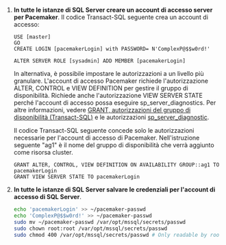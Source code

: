 1. **In tutte le istanze di SQL Server creare un account di accesso server per Pacemaker**. Il codice Transact-SQL seguente crea un account di accesso:

   ```Transact-SQL
   USE [master]
   GO
   CREATE LOGIN [pacemakerLogin] with PASSWORD= N'ComplexP@$$w0rd!'
    
   ALTER SERVER ROLE [sysadmin] ADD MEMBER [pacemakerLogin]
   ```

   In alternativa, è possibile impostare le autorizzazioni a un livello più granulare. L'account di accesso Pacemaker richiede l'autorizzazione ALTER, CONTROL e VIEW DEFINITION per gestire il gruppo di disponibilità. Richiede anche l'autorizzazione VIEW SERVER STATE perché l'account di accesso possa eseguire sp_server_diagnostics. Per altre informazioni, vedere [GRANT, autorizzazioni del gruppo di disponibilità (Transact-SQL)](http://msdn.microsoft.com/library/hh968934.aspx) e le autorizzazioni [sp_server_diagnostic](https://docs.microsoft.com/en-us/sql/relational-databases/system-stored-procedures/sp-server-diagnostics-transact-sql#permissions).

   Il codice Transact-SQL seguente concede solo le autorizzazioni necessarie per l'account di accesso di Pacemaker. Nell'istruzione seguente "ag1" è il nome del gruppo di disponibilità che verrà aggiunto come risorsa cluster.

   ```Transact-SQL
   GRANT ALTER, CONTROL, VIEW DEFINITION ON AVAILABILITY GROUP::ag1 TO pacemakerLogin
   GRANT VIEW SERVER STATE TO pacemakerLogin
   ```

1. **In tutte le istanze di SQL Server salvare le credenziali per l'account di accesso di SQL Server**.

   ```bash
   echo 'pacemakerLogin' >> ~/pacemaker-passwd
   echo 'ComplexP@$$w0rd!' >> ~/pacemaker-passwd
   sudo mv ~/pacemaker-passwd /var/opt/mssql/secrets/passwd
   sudo chown root:root /var/opt/mssql/secrets/passwd
   sudo chmod 400 /var/opt/mssql/secrets/passwd # Only readable by root
   ```
